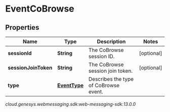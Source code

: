 # EventCoBrowse


## Properties

| Name | Type | Description | Notes |
| ------------ | ------------- | ------------- | ------------- |
| **sessionId** | **String** | The CoBrowse session ID. |  [optional] |
| **sessionJoinToken** | **String** | The CoBrowse session join token. |  [optional] |
| **type** | [**EventType**](EventType) | Describes the type of CoBrowse event. |  |




_cloud.genesys.webmessaging.sdk:web-messaging-sdk:13.0.0_
